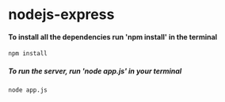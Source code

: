 # nodejs-express

#### To install all the dependencies run 'npm install' in the terminal

```
npm install
```
##### To run the server, run 'node app.js' in your terminal

```
node app.js
```
